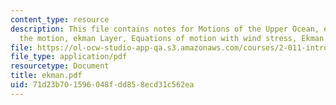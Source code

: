 ```yaml
---
content_type: resource
description: This file contains notes for Motions of the Upper Ocean, equations of
  the motion, ekman Layer, Equations of motion with wind stress, Ekman Spiral etc.
file: https://ol-ocw-studio-app-qa.s3.amazonaws.com/courses/2-011-introduction-to-ocean-science-and-engineering-spring-2006/71d23b701596048fdd858ecd31c562ea_ekman.pdf
file_type: application/pdf
resourcetype: Document
title: ekman.pdf
uid: 71d23b70-1596-048f-dd85-8ecd31c562ea
---
```


